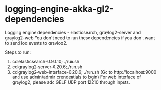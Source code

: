 logging-engine-akka-gl2-dependencies
====================================

Logging engine dependencies - elasticsearch, graylog2-server and graylog2-web
You don't need to run these dependencies if you don't want to send log events to graylog2.

Steps to run:
1. cd elasticsearch-0.90.10; ./run.sh
2. cd graylog2-server-0.20.6;./run.sh
3. cd graylog2-web-interface-0.20.6; ./run.sh
(Go to http://localhost:9000 and use admin/admin crendentials to login)
For web interface of graylog2, please add GELF UDP port 12210 through inputs.
